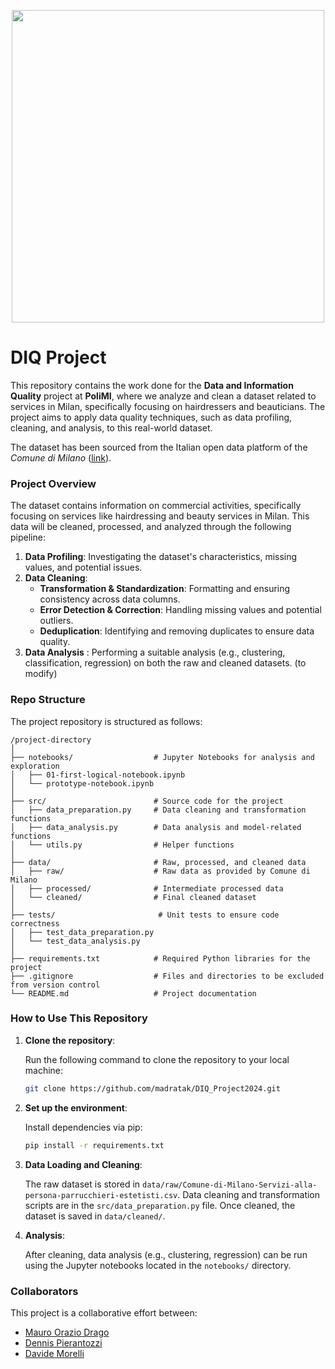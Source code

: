 <p align="center">
  <img src="https://www.recipe-project.eu/wp-content/uploads/2018/05/logo_polimi.png" width="500"/>
</p>

# DIQ Project

This repository contains the work done for the **Data and Information Quality** project at **PoliMI**, where we analyze and clean a dataset related to services in Milan, specifically focusing on hairdressers and beauticians. The project aims to apply data quality techniques, such as data profiling, cleaning, and analysis, to this real-world dataset.

The dataset has been sourced from the Italian open data platform of the *Comune di Milano* ([link](http://www.datiopen.it/it/opendata/Comune_di_Milano_Esercizi_commerciali_Servizi_alla_persona_parrucchieri_estetisti_
)).

### Project Overview

The dataset contains information on commercial activities, specifically focusing on services like hairdressing and beauty services in Milan. This data will be cleaned, processed, and analyzed through the following pipeline:

1. **Data Profiling**: Investigating the dataset's characteristics, missing values, and potential issues.
2. **Data Cleaning**:
   - **Transformation & Standardization**: Formatting and ensuring consistency across data columns.
   - **Error Detection & Correction**: Handling missing values and potential outliers.
   - **Deduplication**: Identifying and removing duplicates to ensure data quality.
3. **Data Analysis** : Performing a suitable analysis (e.g., clustering, classification, regression) on both the raw and cleaned datasets. (to modify)

### Repo Structure

The project repository is structured as follows:

```
/project-directory
│
├── notebooks/                  # Jupyter Notebooks for analysis and exploration
│   ├── 01-first-logical-notebook.ipynb
│   └── prototype-notebook.ipynb
│
├── src/                        # Source code for the project
│   ├── data_preparation.py     # Data cleaning and transformation functions
│   ├── data_analysis.py        # Data analysis and model-related functions
│   └── utils.py                # Helper functions
│
├── data/                       # Raw, processed, and cleaned data
│   ├── raw/                    # Raw data as provided by Comune di Milano
│   ├── processed/              # Intermediate processed data
│   └── cleaned/                # Final cleaned dataset
│
├── tests/                       # Unit tests to ensure code correctness
│   ├── test_data_preparation.py
│   └── test_data_analysis.py
│
├── requirements.txt            # Required Python libraries for the project
├── .gitignore                  # Files and directories to be excluded from version control
└── README.md                   # Project documentation
```

### How to Use This Repository

1. **Clone the repository**:

   Run the following command to clone the repository to your local machine:
   ```bash
   git clone https://github.com/madratak/DIQ_Project2024.git

2. **Set up the environment**:

   Install dependencies via pip:
   
   ```bash
   pip install -r requirements.txt

3. **Data Loading and Cleaning**:

   The raw dataset is stored in ```data/raw/Comune-di-Milano-Servizi-alla-persona-parrucchieri-estetisti.csv```.
   Data cleaning and transformation scripts are in the ```src/data_preparation.py``` file.
   Once cleaned, the dataset is saved in ```data/cleaned/```.

4. **Analysis**:

   After cleaning, data analysis (e.g., clustering, regression) can be run using the Jupyter notebooks located in the ```notebooks/``` directory.

### Collaborators

This project is a collaborative effort between:

- [Mauro Orazio Drago](https://github.com/madratak)
- [Dennis Pierantozzi](https://github.com/DennisPierantozzi)
- [Davide Morelli](https://github.com/DavideMorelli)
